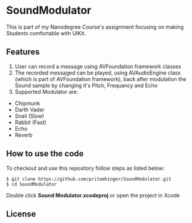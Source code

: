 # SoundModulator
This is part of my Nanodegree Course's assignment focusing on making Students comfortable with UIKit. 

## Features
1. User can record a message using AVFoundation framework classes
2. The recorded messaged can be played, using AVAudioEngine class (which is part of AVFoundation framework), back after modulation the Sound sample by changing it's Pitch, Frequancy and Echo
3. Supported Modulator are:
  - Chipmunk
  - Darth Vader
  - Snail (Slow)
  - Rabbit (Fast)
  - Echo
  - Reverb

## How to use the code

To checkout and use this repository follow steps as listed below:
```
$ git clone https://github.com/pritamhinger/SoundModulator.git
$ cd SoundModulator
```

Double click **Sound Modulator.xcodeproj** or open the project in Xcode

## License
